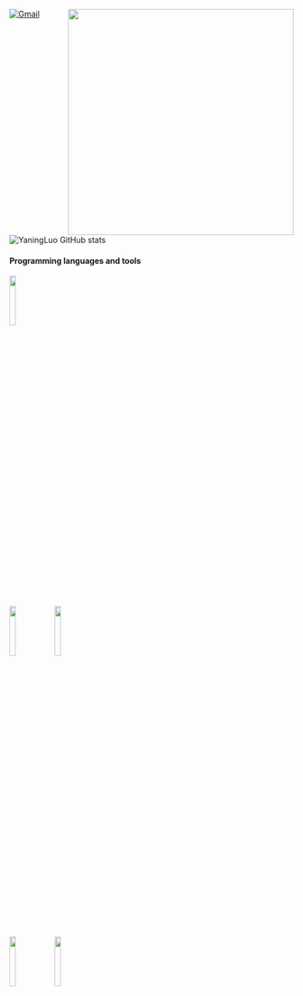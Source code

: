 [![Gmail](https://img.shields.io/badge/-Gmail-c14438?style=flat&logo=Gmail&logoColor=white)](mailto:luo316519@gmail.com)
<img align='right' src='https://github.com/YaningLuo/YaningLuo/blob/main/img/shawu.png' width='400px'>

<!-- ![YaningLuo GitHub stats](https://github-readme-stats.vercel.app/api?username=YaningLuo&show_icons=true&hide=stars,commits,prs,issues,contribs) -->
<p>
  
![YaningLuo GitHub stats](https://github-readme-stats.vercel.app/api?username=YaningLuo&hide=prs,issues)

#### Programming languages and tools

<code><img width="15%" src="https://github.com/YaningLuo/YaningLuo/blob/main/img/minecraft-ar21.svg"></code>
</br>
<code><img width="15%" src="https://github.com/YaningLuo/YaningLuo/blob/main/img/djangoproject-ar21.svg"></code>
<code><img width="15%" src="https://github.com/YaningLuo/YaningLuo/blob/main/img/docker-ar21.svg"></code>
</br>
<code><img width="15%" src="https://github.com/YaningLuo/YaningLuo/blob/main/img/mysql-ar21.svg"></code>
<code><img width="15%" src="https://github.com/YaningLuo/YaningLuo/blob/main/img/python-ar21.svg"></code>
</br>
</p>
